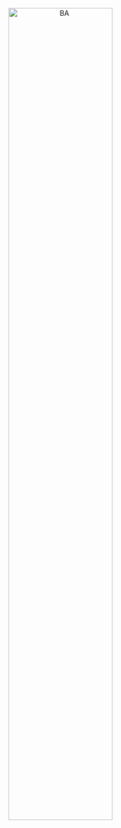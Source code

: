 <p align="center">
  <img alt="BA" width="65%" src="https://github.com/daniellalemos/Data_science-analysis/blob/main/Data%20analysis/dashboard.gif">
</p>
